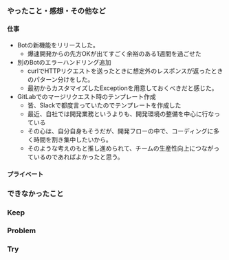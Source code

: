 ### やったこと・感想・その他など

#### 仕事

- Botの新機能をリリースした。
  - 爆速開発からの先方OKが出てすごく余裕のある1週間を過ごせた
- 別のBotのエラーハンドリング追加
  - curlでHTTPリクエストを送ったときに想定外のレスポンスが返ったときのパターン分けをした。
  - 最初からカスタマイズしたExceptionを用意しておくべきだと感じた。
- GitLabでのマージリクエスト時のテンプレート作成
  - 皆、Slackで都度言っていたのでテンプレートを作成した
  - 最近、自社では開発業務というよりも、開発環境の整備を中心に行なっている
  - その心は、自分自身もそうだが、開発フローの中で、コーディングに多く時間を割き集中したいから。
  - そのような考えのもと推し進められて、チームの生産性向上につながっているのであればよかったと思う。

#### プライベート


### できなかったこと



### Keep


### Problem 


### Try


